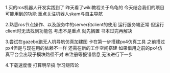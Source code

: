 1.买的ros机器人开发实践到了  昨天看了wiki教程关于乌龟的  今天结合我们的项目可能用到的功能  重点关注机器人skam与自主导航

2.熟悉ros节点操作、以及服务中的server和client的使用  运行服务端正常 但运行client时无法找到功能包 考虑不是重点 就先搁置 书本过完再解决

3.尝试在gazebo跑无人机导航仿真加建图 卡在第一步搭建px4仿真工具  之前搭过px4但是与现在用的依赖不一样  还需在新的工作空间搭建  如果借用之前的px4仿真平台会出现子模块路径不对 未注册等报错信息 无法进行下一步

4.下载速度慢 打算明早搞  学习矩阵论

